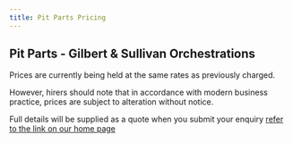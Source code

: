 ```yaml
---
title: Pit Parts Pricing
---
```


## Pit Parts - Gilbert & Sullivan Orchestrations

Prices are currently being held at the same rates as previously charged.

However, hirers should note that in accordance with modern business practice, prices are subject to alteration without notice.

Full details will be supplied as a quote when you submit your enquiry [refer to the link on our home page](index)